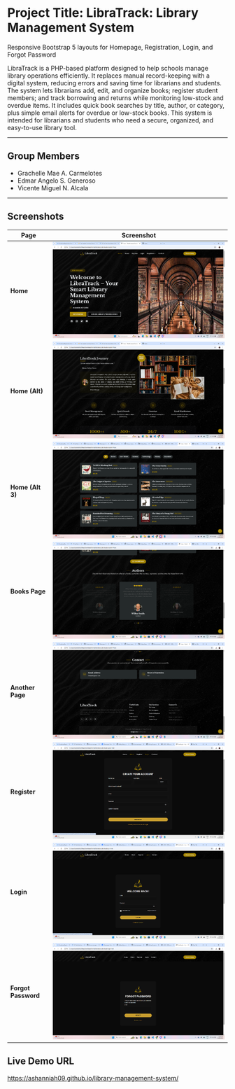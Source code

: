 # Project Title: LibraTrack: Library Management System  

Responsive Bootstrap 5 layouts for Homepage, Registration, Login, and Forgot Password  

LibraTrack is a PHP-based platform designed to help schools manage library operations efficiently. It replaces manual record-keeping with a digital system, reducing errors and saving time for librarians and students. The system lets librarians add, edit, and organize books; register student members; and track borrowing and returns while monitoring low-stock and overdue items. It includes quick book searches by title, author, or category, plus simple email alerts for overdue or low-stock books. This system is intended for librarians and students who need a secure, organized, and easy-to-use library tool.  

---

## Group Members
- Grachelle Mae A. Carmelotes  
- Edmar Angelo S. Generoso
- Vicente Miguel N. Alcala 

---

## Screenshots

| Page              | Screenshot |
|-------------------|------------|
| **Home**          | ![Home](screenshots/index-1.png) |
| **Home (Alt)**    | ![Home 2](screenshots/index-2.png) |
| **Home (Alt 3)**  | ![Home 3](screenshots/index-3.png) |
| **Books Page**    | ![Books](screenshots/index-4.png) |
| **Another Page**  | ![Page](screenshots/index-5.png) |
| **Register**      | ![Register](screenshots/register.png) |
| **Login**         | ![Login](screenshots/login.png) |
| **Forgot Password** | ![Forgot](screenshots/forgot-pass.png) |

## Live Demo URL
https://ashanniah09.github.io/library-management-system/
